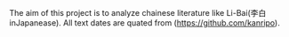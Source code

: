The aim of this project is to analyze chainese literature like Li-Bai(李白inJapanease).
All text dates are quated from (https://github.com/kanripo).
